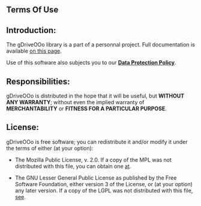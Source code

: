 ## Terms Of Use

## Introduction:

The gDriveOOo library is a part of a personnal project.
Full documentation is available [on this page](https://prrvchr.github.io/gDriveOOo).

Use of this software also subjects you to our [**Data Protection Policy**](https://prrvchr.github.io/gDriveOOo/gDriveOOo/registration/PrivacyPolicy_en).

## Responsibilities:

gDriveOOo is distributed in the hope that it will be useful, but **WITHOUT ANY WARRANTY**; without even the implied warranty of **MERCHANTABILITY** or **FITNESS FOR A PARTICULAR PURPOSE**.

## License:

gDriveOOo is free software; you can redistribute it and/or modify it under the terms of either (at your option):

- The Mozilla Public License, v. 2.0. If a copy of the MPL was not distributed with this file, you can obtain one [at](http://mozilla.org/MPL/2.0/).

- The GNU Lesser General Public License as published by the Free Software Foundation, either version 3 of the License, or (at your option) any later version. If a copy of the LGPL was not distributed with this file, [see](http://www.gnu.org/licenses/).
